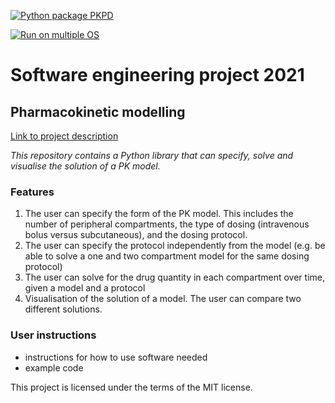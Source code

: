 [![Python package PKPD](https://github.com/ejin700/pkpd/actions/workflows/pkpd_ci.yml/badge.svg?branch=master)](https://github.com/ejin700/pkpd/actions/workflows/pkpd_ci.yml)

[![Run on multiple OS](https://github.com/ejin700/pkpd/actions/workflows/os_tests.yml/badge.svg)](https://github.com/ejin700/pkpd/actions/workflows/os_tests.yml)

# **Software engineering project 2021**
## **Pharmacokinetic modelling**

[Link to project description](https://sabs-r3.github.io/software-engineering-projects/01-introduction/index.html)

*This repository contains a Python library that can specify, solve and visualise the solution of a PK model.*

### **Features**

1. The user can specify the form of the PK model. This includes the number of peripheral compartments, the type of dosing (intravenous bolus versus subcutaneous), and the dosing protocol.
2. The user can specify the protocol independently from the model (e.g. be able to solve a one and two compartment model for the same dosing protocol)
3. The user can solve for the drug quantity in each compartment over time, given a model and a protocol
4. Visualisation of the solution of a model. The user can compare two different solutions.

### **User instructions**

 - instructions for how to use software needed
 - example code 


 This project is licensed under the terms of the MIT license.





